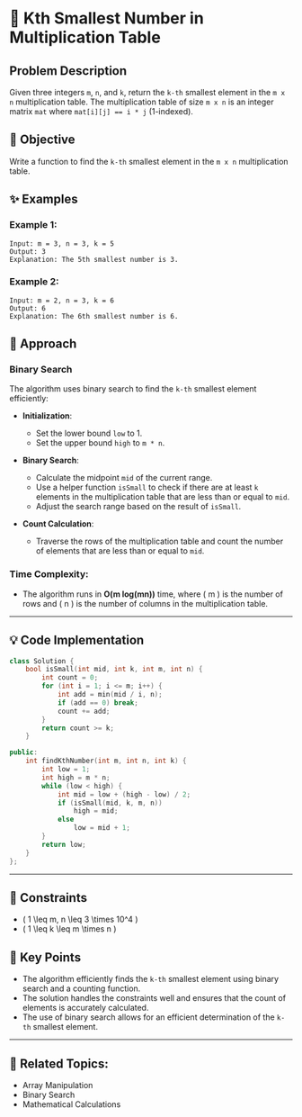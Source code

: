 # 🔢 **Kth Smallest Number in Multiplication Table**

## Problem Description

Given three integers `m`, `n`, and `k`, return the `k-th` smallest element in the `m x n` multiplication table. The multiplication table of size `m x n` is an integer matrix `mat` where `mat[i][j] == i * j` (1-indexed).

## 🎯 **Objective**

Write a function to find the `k-th` smallest element in the `m x n` multiplication table.

## ✨ **Examples**

### Example 1:
```plaintext
Input: m = 3, n = 3, k = 5
Output: 3
Explanation: The 5th smallest number is 3.
```

### Example 2:
```plaintext
Input: m = 2, n = 3, k = 6
Output: 6
Explanation: The 6th smallest number is 6.
```

## 🚀 **Approach**

### **Binary Search**

The algorithm uses binary search to find the `k-th` smallest element efficiently:

- **Initialization**:
  - Set the lower bound `low` to 1.
  - Set the upper bound `high` to `m * n`.

- **Binary Search**:
  - Calculate the midpoint `mid` of the current range.
  - Use a helper function `isSmall` to check if there are at least `k` elements in the multiplication table that are less than or equal to `mid`.
  - Adjust the search range based on the result of `isSmall`.

- **Count Calculation**:
  - Traverse the rows of the multiplication table and count the number of elements that are less than or equal to `mid`.

### **Time Complexity**:
- The algorithm runs in **O(m log(mn))** time, where \( m \) is the number of rows and \( n \) is the number of columns in the multiplication table.

---

## 💡 **Code Implementation**

```cpp
class Solution {
    bool isSmall(int mid, int k, int m, int n) {
        int count = 0;
        for (int i = 1; i <= m; i++) {
            int add = min(mid / i, n);
            if (add == 0) break;
            count += add;
        }
        return count >= k;
    }

public:
    int findKthNumber(int m, int n, int k) {
        int low = 1;
        int high = m * n;
        while (low < high) {
            int mid = low + (high - low) / 2;
            if (isSmall(mid, k, m, n))
                high = mid;
            else
                low = mid + 1;
        }
        return low;
    }
};
```

---

## 🔧 **Constraints**

- \( 1 \leq m, n \leq 3 \times 10^4 \)
- \( 1 \leq k \leq m \times n \)

## 🌟 **Key Points**

- The algorithm efficiently finds the `k-th` smallest element using binary search and a counting function.
- The solution handles the constraints well and ensures that the count of elements is accurately calculated.
- The use of binary search allows for an efficient determination of the `k-th` smallest element.

---

## 🔗 **Related Topics**:
- Array Manipulation
- Binary Search
- Mathematical Calculations